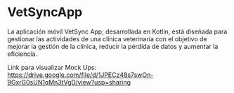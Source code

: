 # VetSyncApp
 La aplicación móvil VetSync App, desarrollada en Kotlin, está diseñada para gestionar las actividades de una clínica veterinaria con el objetivo de mejorar la gestión de la clínica, reducir la pérdida de datos y aumentar la eficiencia. 

Link para visualizar Mock Ups: https://drive.google.com/file/d/1JPECz48s7swOn-9GxrG0sUN1qMn3tVgD/view?usp=sharing

